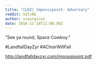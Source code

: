 ```yaml
---
title: "[LDZ] Impossipoint: Adversary"
reddit: 5dlv8b
author: scourgicus
date: 2016-11-18T11:08:50Z
---
```


"See ya round, Space Cowboy." 

 #LandfallDayZyr
 #AChoirWillFall

http://landfalldayzyr.com/impossipoint.pdf
